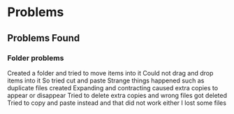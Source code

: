 # Problems
## Problems Found

### Folder problems
Created a folder and tried to move items into it
Could not drag and drop items into it
So tried cut and paste
Strange things happened such as duplicate files created
Expanding and contracting caused extra copies to appear or disappear
Tried to delete extra copies and wrong files got deleted
Tried to copy and paste instead and that did not work either
I lost some files
